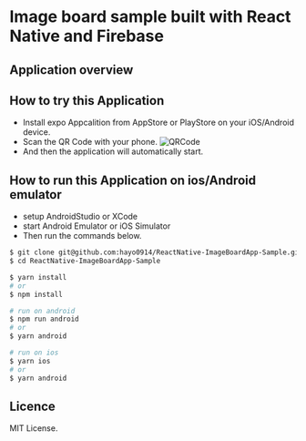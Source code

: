 # Image board sample built with React Native and Firebase

## Application overview


## How to try this Application

+ Install expo Appcalition from AppStore or PlayStore on your iOS/Android device.
+ Scan the QR Code with your phone.
![QRCode](https://i.gyazo.com/0f17bdac5bab016949b05269eea043a8.png "QRCOde")
+ And then the application will automatically start.

## How to run this Application on ios/Android emulator

+ setup AndroidStudio or XCode
+ start Android Emulator or iOS Simulator
+ Then run the commands below.

```sh
$ git clone git@github.com:hayo0914/ReactNative-ImageBoardApp-Sample.git
$ cd ReactNative-ImageBoardApp-Sample

$ yarn install 
# or
$ npm install

# run on android
$ npm run android
# or 
$ yarn android

# run on ios
$ yarn ios
# or
$ yarn android
```

## Licence
MIT License.

